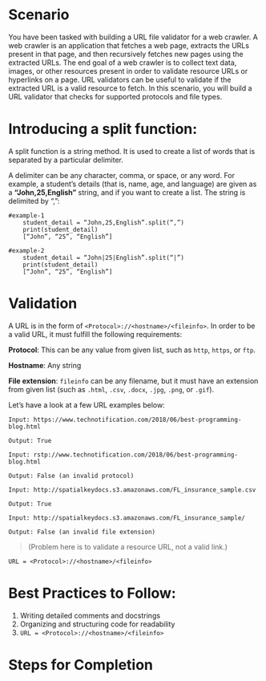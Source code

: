 # Scenario

You have been tasked with building a URL file validator for a web crawler. A web crawler is an application that fetches a web page, extracts the URLs present in that page, and then recursively fetches new pages using the extracted URLs. The end goal of a web crawler is to collect text data, images, or other resources present in order to validate resource URLs or hyperlinks on a page. URL validators can be useful to validate if the extracted URL is a valid resource to fetch. In this scenario, you will build a URL validator that checks for supported protocols and file types.

# Introducing a split function:

A split function is a string method. It is used to create a list of words that is separated by a particular delimiter.

A delimiter can be any character, comma, or space, or any word. For example, a student’s details (that is, name, age, and language) are given as a **“John,25,English”** string, and if you want to create a list. The string is delimited by “,”:

```
#example-1
	student_detail = “John,25,English”.split(“,”)
	print(student_detail)
	[“John”, “25”, “English”]
```

```
#example-2
	student_detail = “John|25|English”.split(“|”)
	print(student_detail)
	[“John”, “25”, “English”]
```

# Validation

A URL is in the form of `<Protocol>://<hostname>/<fileinfo>`. In order to be a valid URL, it must fulfill the following requirements:

**Protocol**: This can be any value from given list, such as `http`, `https`, or `ftp`.

**Hostname**: Any string

**File extension**: `fileinfo` can be any filename, but it must have an extension from given list (such as `.html`, `.csv`, `.docx`, `.jpg`, `.png`, or `.gif`).

Let’s have a look at a few URL examples below:

```
Input: https://www.technotification.com/2018/06/best-programming-blog.html

Output: True
```

```
Input: rstp://www.technotification.com/2018/06/best-programming-blog.html

Output: False (an invalid protocol)
```

```
Input: http://spatialkeydocs.s3.amazonaws.com/FL_insurance_sample.csv

Output: True
```

```
Input: http://spatialkeydocs.s3.amazonaws.com/FL_insurance_sample/

Output: False (an invalid file extension)
```

> (Problem here is to validate a resource URL, not a valid link.)

`URL = <Protocol>://<hostname>/<fileinfo>`

# Best Practices to Follow:

1. Writing detailed comments and docstrings
2. Organizing and structuring code for readability
3. `URL = <Protocol>://<hostname>/<fileinfo>`

# Steps for Completion
